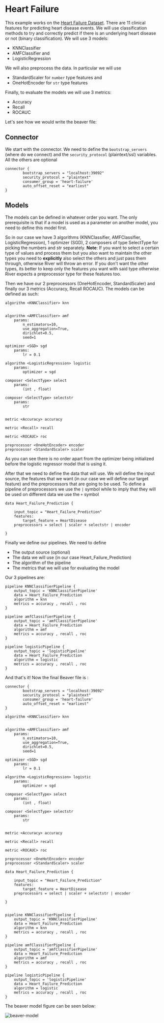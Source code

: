# Heart Failure

This example works on the [Heart Failure Dataset](https://www.kaggle.com/datasets/fedesoriano/heart-failure-prediction). There are 11 clinical features for predicting heart disease events.
We will use classification methods to try and correctly predict if there is an underlying heart disease or not (binary classification). We will use 3 models:

- KNNClassifier
- AMFClassifier and
- LogisticRegression

We will also preprocess the data. In particular we will use

- StandardScaler for `number` type features and
- OneHotEncoder for `str` type features

Finally, to evaluate the models we will use 3 metrics:

- Accuracy
- Recall
- ROCAUC

Let's see how we would write the beaver file:

## Connector

We start with the connector. We need to define the `bootstrap_servers` (where do we connect) and the `security_protocol` (plaintext/ssl) variables. All the others are optional

```
connector {
        bootstrap_servers = "localhost:39092"
        security_protocol = "plaintext"
        consumer_group = 'heart-failure'
        auto_offset_reset = "earliest"
}
```

## Models

The models can be defined in whatever order you want. The only prerequisite is that if a model is used as a parameter on another model, you need to define this model first.

So in our case we have 3 algorithms (KNNClassifier, AMFClassifier, LogisticRegression), 1 optimizer (SGD), 2 composers of type SelectType for picking the numbers and str separately.
**Note**: If you want to select a certain type of values and process them but you also want to maintain the other types you need to **explicitly** also select the others and just pass them through, otherwise River will throw an error. If you don't want the other types, its better to keep only the features you want with said type otherwise River expects a preprocessor type for these features too.

Then we have our 2 preprocessors (OneHotEncoder, StandardScaler) and finally our 3 metrics (Accuracy, Recall ROCAUC). The models can be defined as such:

```
algorithm <KNNClassifier> knn


algorithm <AMFClassifier> amf
    params:
        n_estimators=10,
        use_aggregation=True,
        dirichlet=0.5,
        seed=1

optimizer <SGD> sgd
    params:
        lr = 0.1

algorithm <LogisticRegression> logistic
    params:
        optimizer = sgd

composer <SelectType> select
    params:
        (int , float)

composer <SelectType> selectstr
    params:
        str


metric <Accuracy> accuracy

metric <Recall> recall

metric <ROCAUC> roc

preprocessor <OneHotEncoder> encoder
preprocessor <StandardScaler> scaler
```

As you can see there is no order apart from the optimizer being initialized before the logistic regressor model that is using it.

After that we need to define the data that will use. We will define the input source, the features that we want (in our case we will define our target feature) and the preprocessors that are going to be used. To define a pipeline of preprocessors we use the `|` symbol while to imply that they will be used on different data we use the `+` symbol

```
data Heart_Failure_Prediction {

    input_topic = "Heart_Failure_Prediction"
    features:
        target_feature = HeartDisease
    preprocessors = select | scaler + selectstr | encoder

}
```

Finally we define our pipelines. We need to define

- The output source (optional)
- The data we will use (in our case Heart_Failure_Prediction)
- The algorithm of the pipeline
- The metrics that we will use for evaluating the model

Our 3 pipelines are:

```
pipeline KNNClassifierPipeline {
    output_topic = 'KNNClassifierPipeline'
    data = Heart_Failure_Prediction
    algorithm = knn
    metrics = accuracy , recall , roc
}

pipeline amfClassifierPipeline {
    output_topic = 'amfClassifierPipeline'
    data = Heart_Failure_Prediction
    algorithm = amf
    metrics = accuracy , recall , roc
}

pipeline logisticPipeline {
    output_topic = 'logisticPipeline'
    data = Heart_Failure_Prediction
    algorithm = logistic
    metrics = accuracy , recall , roc
}
```

And that's it! Now the final Beaver file is :

```
connector {
        bootstrap_servers = "localhost:39092"
        security_protocol = "plaintext"
        consumer_group = 'heart-failure'
        auto_offset_reset = "earliest"
}

algorithm <KNNClassifier> knn


algorithm <AMFClassifier> amf
    params:
        n_estimators=10,
        use_aggregation=True,
        dirichlet=0.5,
        seed=1

optimizer <SGD> sgd
    params:
        lr = 0.1

algorithm <LogisticRegression> logistic
    params:
        optimizer = sgd

composer <SelectType> select
    params:
        (int , float)

composer <SelectType> selectstr
    params:
        str


metric <Accuracy> accuracy

metric <Recall> recall

metric <ROCAUC> roc

preprocessor <OneHotEncoder> encoder
preprocessor <StandardScaler> scaler

data Heart_Failure_Prediction {

    input_topic = "Heart_Failure_Prediction"
    features:
        target_feature = HeartDisease
    preprocessors = select | scaler + selectstr | encoder

}


pipeline KNNClassifierPipeline {
    output_topic = 'KNNClassifierPipeline'
    data = Heart_Failure_Prediction
    algorithm = knn
    metrics = accuracy , recall , roc
}

pipeline amfClassifierPipeline {
    output_topic = 'amfClassifierPipeline'
    data = Heart_Failure_Prediction
    algorithm = amf
    metrics = accuracy , recall , roc
}

pipeline logisticPipeline {
    output_topic = 'logisticPipeline'
    data = Heart_Failure_Prediction
    algorithm = logistic
    metrics = accuracy , recall , roc
}
```

The beaver model figure can be seen below:

![beaver-model](/img/hear-failure.dot.png)
